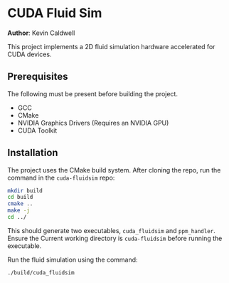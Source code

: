 # CUDA Fluid Sim

**Author**: Kevin Caldwell

This project implements a 2D fluid simulation hardware accelerated for
CUDA devices.

## Prerequisites

The following must be present before building the project.

- GCC
- CMake
- NVIDIA Graphics Drivers (Requires an NVIDIA GPU)
- CUDA Toolkit

## Installation

The project uses the CMake build system. 
After cloning the repo, run the command in the `cuda-fluidsim` repo:

```bash
mkdir build
cd build
cmake ..
make -j
cd ../
```

This should generate two executables, `cuda_fluidsim` and `ppm_handler`.
Ensure the Current working directory is `cuda-fluidsim` before running
the executable.

Run the fluid simulation using the command:

```bash
./build/cuda_fluidsim
```
